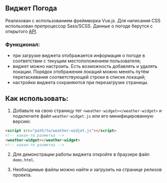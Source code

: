 ## Виджет Погода 
Реализован с использованием фреймворка Vue.js. Для написания CSS использован препроцессор Sass/SCSS. Данные о погоде берутся с открытого [API](https://openweathermap.org/api).  

### Функционал:
- при загрузке виджета отображается информация о погоде в соответствии с текущим местоположением пользователя;
- виджет можно настроить. Есть возможность добавлять и удалять локации. Порядок отображения локаций можно менять путём перетаскивания соответствующей строки в списке локаций;
- настройки виджета сохраняются при перезагрузке страницы.

## Как использовать:  
1. Добавьте на свою страницу тег `<weather-widget></weather-widget>` и подключите файл `weather-widget.js` или его минифицированную версию:  
```HTML
<script src="path/to/weather-widjet.js"></script>
<!-- какая-то разметка -->
<weather-widget></weather-widget>
<!-- какая-то разметка -->
```
2. Для демонстрации работы виджета откройте в браузере файл `demo.html`. 
  
4. Необходимые файлы можно найти и загрузить на странице релизов проекта.
